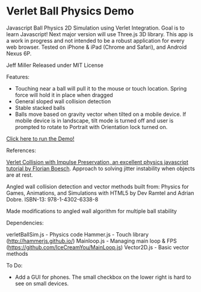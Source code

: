 # Verlet Ball Physics Demo

Javascript Ball Physics 2D Simulation using Verlet Integration. Goal is to learn Javascript! Next major version will use Three.js 3D library. This app is a work in progress and not intended to be a robust application for every web browser. Tested on iPhone & iPad (Chrome and Safari), and Android Nexus 6P.

Jeff Miller 
Released under MIT License

Features:
- Touching near a ball will pull it to the mouse or touch location. Spring force will hold it in place when dragged
- General sloped wall collision detection
- Stable stacked balls
- Balls move based on gravity vector when tilted on a mobile device. If mobile device is in landscape, tilt 
  mode is turned off and user is prompted to rotate to Portrait with Orientation lock turned on.

[Click here to run the Demo!](https://jmogl.github.io/VerletBallPhysicsDemo/)	

References:

[Verlet Collision with Impulse Preservation, an excellent physics javascript tutorial by Florian Boesch](http://codeflow.org/entries/2010/nov/29/verlet-collision-with-impulse-preservation/). Approach to solving jitter instability when objects are at rest.

Angled wall collision detection and vector methods built from:
Physics for Games, Animations, and Simulations with HTML5 by Dev Ramtel and Adrian Dobre. ISBN-13: 978-1-4302-6338-8

Made modifications to angled wall algorithm for multiple ball stability

Dependencies:

verletBallSim.js - Physics code
Hammer.js   - Touch library (http://hammerjs.github.io/)
Mainloop.js - Managing main loop & FPS (https://github.com/IceCreamYou/MainLoop.js)
Vector2D.js - Basic vector methods 

To Do:
- Add a GUI for phones. The small checkbox on the lower right is hard to see on small devices.

